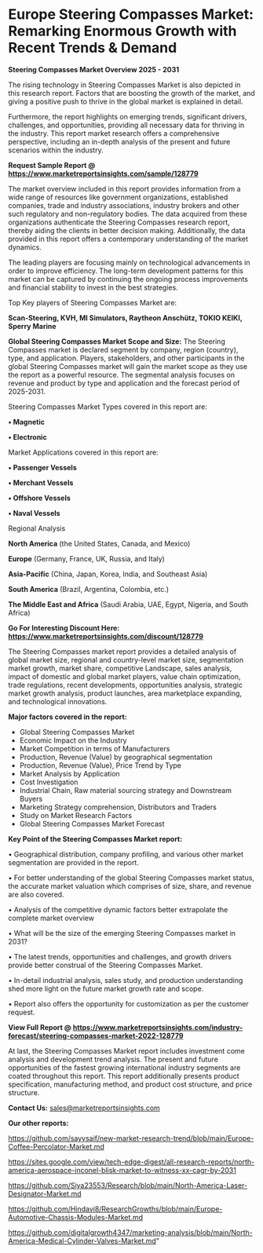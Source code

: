 # Europe Steering Compasses Market: Remarking Enormous Growth with Recent Trends & Demand

<Strong> Steering Compasses Market Overview 2025 - 2031</strong>

The rising technology in Steering Compasses Market is also depicted in this research report. Factors that are boosting the growth of the market, and giving a positive push to thrive in the global market is explained in detail.

Furthermore, the report highlights on emerging trends, significant drivers, challenges, and opportunities, providing all necessary data for thriving in the industry. This report market research offers a comprehensive perspective, including an in-depth analysis of the present and future scenarios within the industry.

<strong>Request Sample Report @ <a href=https://www.marketreportsinsights.com/sample/128779>https://www.marketreportsinsights.com/sample/128779</a></strong>

The market overview included in this report provides information from a wide range of resources like government organizations, established companies, trade and industry associations, industry brokers and other such regulatory and non-regulatory bodies. The data acquired from these organizations authenticate the Steering Compasses research report, thereby aiding the clients in better decision making. Additionally, the data provided in this report offers a contemporary understanding of the market dynamics.

The leading players are focusing mainly on technological advancements in order to improve efficiency. The long-term development patterns for this market can be captured by continuing the ongoing process improvements and financial stability to invest in the best strategies.

Top Key players of Steering Compasses Market are:

<strong>Scan-Steering, KVH, MI Simulators, Raytheon Anschütz, TOKIO KEIKI, Sperry Marine</strong>

<strong><b>Global Steering Compasses Market Scope and Size:</b></strong>
The Steering Compasses market is declared segment by company, region (country), type, and application. Players, stakeholders, and other participants in the global Steering Compasses market will gain the market scope as they use the report as a powerful resource. The segmental analysis focuses on revenue and product by type and application and the forecast period of 2025-2031.

Steering Compasses Market Types covered in this report are:

<strong>• Magnetic

• Electronic</strong>

Market Applications covered in this report are:

<strong>• Passenger Vessels

• Merchant Vessels

• Offshore Vessels

• Naval Vessels</strong> 

Regional Analysis

<strong>North America</strong> (the United States, Canada, and Mexico)

<strong>Europe</strong> (Germany, France, UK, Russia, and Italy)

<strong>Asia-Pacific</strong> (China, Japan, Korea, India, and Southeast Asia)

<strong>South America</strong> (Brazil, Argentina, Colombia, etc.)

<strong>The Middle East and Africa</strong> (Saudi Arabia, UAE, Egypt, Nigeria, and South Africa)

<strong>Go For Interesting Discount Here: <a href=https://www.marketreportsinsights.com/discount/128779>https://www.marketreportsinsights.com/discount/128779</a></strong>

The Steering Compasses market report provides a detailed analysis of global market size, regional and country-level market size, segmentation market growth, market share, competitive Landscape, sales analysis, impact of domestic and global market players, value chain optimization, trade regulations, recent developments, opportunities analysis, strategic market growth analysis, product launches, area marketplace expanding, and technological innovations.

<strong><b>Major factors covered in the report:</b></strong>
<ul>
  <li>Global Steering Compasses Market </li>
  <li>Economic Impact on the Industry</li>
  <li>Market Competition in terms of Manufacturers</li>
  <li>Production, Revenue (Value) by geographical segmentation</li>
  <li>Production, Revenue (Value), Price Trend by Type</li>
  <li>Market Analysis by Application</li>
  <li>Cost Investigation</li>
  <li>Industrial Chain, Raw material sourcing strategy and Downstream Buyers</li>
  <li>Marketing Strategy comprehension, Distributors and Traders</li>
  <li>Study on Market Research Factors</li>
  <li>Global Steering Compasses Market Forecast</li>
</ul>

<strong><b>Key Point of the Steering Compasses Market report:</b></strong>

• Geographical distribution, company profiling, and various other market segmentation are provided in the report.

• For better understanding of the global Steering Compasses market status, the accurate market valuation which comprises of size, share, and revenue are also covered.

• Analysis of the competitive dynamic factors better extrapolate the complete market overview

• What will be the size of the emerging Steering Compasses market in 2031?

• The latest trends, opportunities and challenges, and growth drivers provide better construal of the Steering Compasses Market.

• In-detail industrial analysis, sales study, and production understanding shed more light on the future market growth rate and scope.

• Report also offers the opportunity for customization as per the customer request.

<strong><b>View Full Report @ <a href=https://www.marketreportsinsights.com/industry-forecast/steering-compasses-market-2022-128779>https://www.marketreportsinsights.com/industry-forecast/steering-compasses-market-2022-128779</a></b></strong>


At last, the Steering Compasses Market report includes investment come analysis and development trend analysis. The present and future opportunities of the fastest growing international industry segments are coated throughout this report. This report additionally presents product specification, manufacturing method, and product cost structure, and price structure.

<strong>Contact Us:</strong>
sales@marketreportsinsights.com

<strong>Our other reports:</strong>

<a href=https://github.com/sayysaif/new-market-research-trend/blob/main/Europe-Coffee-Percolator-Market.md>https://github.com/sayysaif/new-market-research-trend/blob/main/Europe-Coffee-Percolator-Market.md</a>

<a href=https://sites.google.com/view/tech-edge-digest/all-research-reports/north-america-aerospace-inconel-blisk-market-to-witness-xx-cagr-by-2031>https://sites.google.com/view/tech-edge-digest/all-research-reports/north-america-aerospace-inconel-blisk-market-to-witness-xx-cagr-by-2031</a>

<a href=https://github.com/Siya23553/Research/blob/main/North-America-Laser-Designator-Market.md>https://github.com/Siya23553/Research/blob/main/North-America-Laser-Designator-Market.md</a>

<a href=https://github.com/Hindavi8/ResearchGrowths/blob/main/Europe-Automotive-Chassis-Modules-Market.md>https://github.com/Hindavi8/ResearchGrowths/blob/main/Europe-Automotive-Chassis-Modules-Market.md</a>

<a href=https://github.com/digitalgrowth4347/marketing-analysis/blob/main/North-America-Medical-Cylinder-Valves-Market.md>https://github.com/digitalgrowth4347/marketing-analysis/blob/main/North-America-Medical-Cylinder-Valves-Market.md</a>"

